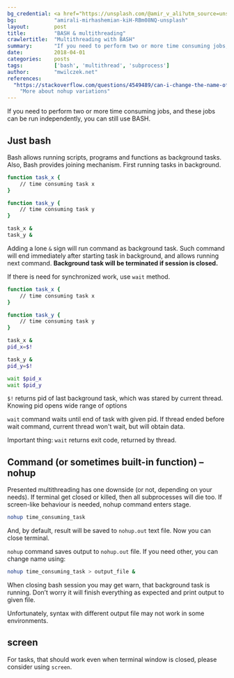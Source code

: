 ```yaml
---
bg_credential: <a href="https://unsplash.com/@amir_v_ali?utm_source=unsplash&utm_medium=referral&utm_content=creditCopyText">amirali mirhashemian</a> on <a href="https://unsplash.com/?utm_source=unsplash&utm_medium=referral&utm_content=creditCopyText">Unsplash</a>
bg:            "amirali-mirhashemian-kiH-RBm08NQ-unsplash"
layout:        post
title:         "BASH & multithreading"
crawlertitle:  "Multithreading with BASH"
summary:       "If you need to perform two or more time consuming jobs, and these jobs can be run independently, you can still use Bash"
date:          2018-04-01
categories:    posts
tags:          ['bash', 'multithread', 'subprocess']
author:        "mwilczek.net"
references:
  "https://stackoverflow.com/questions/4549489/can-i-change-the-name-of-nohup-out":
    "More about nohup variations"
---
```


If you need to perform two or more time consuming jobs, and these jobs can be run independently,
you can still use BASH.

## Just bash

Bash allows running scripts, programs and functions as background tasks. Also, Bash provides joining mechanism. First running tasks in background.

```bash
function task_x {
    // time consuming task x
}

function task_y {
    // time consuming task y
}

task_x &
task_y &
```

Adding a lone `&` sign will run command as background task. Such command will end immediately
after starting task in background, and allows running next command. **Background task will be
terminated if session is closed.**

If there is need for synchronized work, use `wait` method.

```bash
function task_x {
    // time consuming task x
}

function task_y {
    // time consuming task y
}

task_x &
pid_x=$!

task_y &
pid_y=$!

wait $pid_x
wait $pid_y
```

`$!` returns pid of last background task, which was stared by current thread.
Knowing pid opens wide range of options

`wait` command waits until end of task with given pid. If thread ended before wait command,
current thread won't wait, but will obtain data.

Important thing: `wait` returns exit code, returned by thread.

## Command (or sometimes built-in function) – nohup

Presented multithreading has one downside (or not, depending on your needs). If terminal get closed or killed, then all subprocesses will die too. If screen-like behaviour is needed, nohup command enters stage.

```bash
nohup time_consuming_task
```

And, by default, result will be saved to `nohup.out` text file. Now you can close terminal.

`nohup` command saves output to `nohup.out` file. If you need other, you can change name using:

```bash
nohup time_consuming_task > output_file &
```

When closing bash session you may get warn, that background task is running. Don’t worry it will finish everything as expected and print output to given file.

Unfortunately, syntax with different output file may not work in some environments.

## screen

For tasks, that should work even when terminal window is closed, please consider using `screen`.
